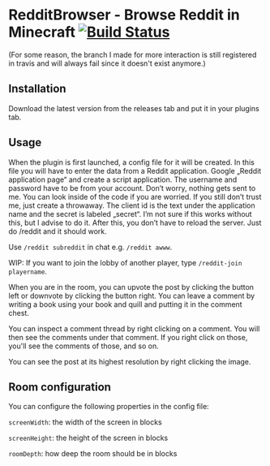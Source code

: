 # RedditBrowser - Browse Reddit in Minecraft [![Build Status](https://travis-ci.org/Delta2Force/redditbrowser.svg?branch=master)](https://travis-ci.org/Delta2Force/redditbrowser)
(For some reason, the branch I made for more interaction is still registered in travis and will always fail since it doesn't exist anymore.)

## Installation
Download the latest version from the releases tab and put it in your plugins tab.

## Usage
When the plugin is first launched, a config file for it will be created. In this file you will have to enter the data from a Reddit application. Google „Reddit application page“ and create a script application. The username and password have to be from your account. Don’t worry, nothing gets sent to me. You can look inside of the code if you are worried. If you still don’t trust me, just create a throwaway. The client id is the text under the application name and the secret is labeled „secret“. I’m not sure if this works without this, but I advise to do it. After this, you don’t have to reload the server. Just do /reddit and it should work.

Use `/reddit subreddit` in chat e.g. `/reddit awww`.

WIP: If you want to join the lobby of another player, type  `/reddit-join playername`.
 
When you are in the room, you can upvote the post by clicking the button left or downvote by clicking the button right.
You can leave a comment by writing a book using your book and quill and putting it in the comment chest.

You can inspect a comment thread by right clicking on a comment. You will then see the comments under that comment. If you right click on those, you'll see the comments of those, and so on.

You can see the post at its highest resolution by right clicking the image.


## Room configuration
You can configure the following properties in the config file:

`screenWidth`: the width of the screen in blocks

`screenHeight`: the height of the screen in blocks

`roomDepth`: how deep the room should be in blocks
